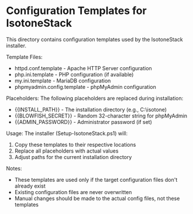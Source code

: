 Configuration Templates for IsotoneStack
=========================================

This directory contains configuration templates used by the IsotoneStack installer.

Template Files:
- httpd.conf.template - Apache HTTP Server configuration
- php.ini.template - PHP configuration (if available)
- my.ini.template - MariaDB configuration  
- phpmyadmin.config.template - phpMyAdmin configuration

Placeholders:
The following placeholders are replaced during installation:
- {{INSTALL_PATH}} - The installation directory (e.g., C:\isotone)
- {{BLOWFISH_SECRET}} - Random 32-character string for phpMyAdmin
- {{ADMIN_PASSWORD}} - Administrator password (if set)

Usage:
The installer (Setup-IsotoneStack.ps1) will:
1. Copy these templates to their respective locations
2. Replace all placeholders with actual values
3. Adjust paths for the current installation directory

Notes:
- These templates are used only if the target configuration files don't already exist
- Existing configuration files are never overwritten
- Manual changes should be made to the actual config files, not these templates
